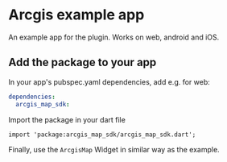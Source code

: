 # Arcgis example app

An example app for the plugin. Works on web, android and iOS.

## Add the package to your app

In your app's pubspec.yaml dependencies, add e.g. for web:

```yaml
dependencies:
  arcgis_map_sdk:
```

Import the package in your dart file

```
import 'package:arcgis_map_sdk/arcgis_map_sdk.dart';
```

Finally, use the `ArcgisMap` Widget in similar way as the example.